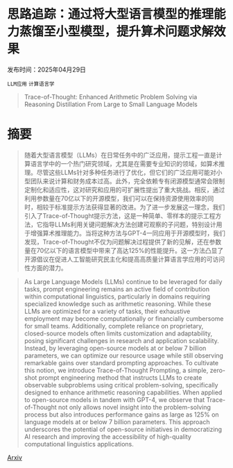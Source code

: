 # 思路追踪：通过将大型语言模型的推理能力蒸馏至小型模型，提升算术问题求解效果

发布时间：2025年04月29日

`LLM应用` `计算语言学`

> Trace-of-Thought: Enhanced Arithmetic Problem Solving via Reasoning Distillation From Large to Small Language Models

# 摘要

> 随着大型语言模型（LLMs）在日常任务中的广泛应用，提示工程一直是计算语言学中的一个热门研究领域，尤其是在需要专业知识的领域，如算术推理。尽管这些LLMs针对多种任务进行了优化，但它们的广泛应用可能对小型团队来说计算和财务成本过高。此外，完全依赖专有闭源模型通常会限制定制化和适应性，这对研究和应用的可扩展性提出了重大挑战。相反，通过利用参数量在70亿以下的开源模型，我们可以在保持资源使用效率的同时，相较于标准提示方法获得显著的改进。为了进一步发展这一理念，我们引入了Trace-of-Thought提示方法，这是一种简单、零样本的提示工程方法，它指导LLMs利用关键问题解决方法创建可观察的子问题，特别设计用于增强算术推理能力。当将这种方法与GPT-4一同应用于开源模型时，我们发现，Trace-of-Thought不仅为问题解决过程提供了新的见解，还在参数量在70亿以下的语言模型中带来了高达125%的性能提升。这一方法凸显了开源倡议在促进人工智能研究民主化和提高高质量计算语言学应用的可访问性方面的潜力。

> As Large Language Models (LLMs) continue to be leveraged for daily tasks, prompt engineering remains an active field of contribution within computational linguistics, particularly in domains requiring specialized knowledge such as arithmetic reasoning. While these LLMs are optimized for a variety of tasks, their exhaustive employment may become computationally or financially cumbersome for small teams. Additionally, complete reliance on proprietary, closed-source models often limits customization and adaptability, posing significant challenges in research and application scalability. Instead, by leveraging open-source models at or below 7 billion parameters, we can optimize our resource usage while still observing remarkable gains over standard prompting approaches. To cultivate this notion, we introduce Trace-of-Thought Prompting, a simple, zero-shot prompt engineering method that instructs LLMs to create observable subproblems using critical problem-solving, specifically designed to enhance arithmetic reasoning capabilities. When applied to open-source models in tandem with GPT-4, we observe that Trace-of-Thought not only allows novel insight into the problem-solving process but also introduces performance gains as large as 125% on language models at or below 7 billion parameters. This approach underscores the potential of open-source initiatives in democratizing AI research and improving the accessibility of high-quality computational linguistics applications.

[Arxiv](https://arxiv.org/abs/2504.20946)